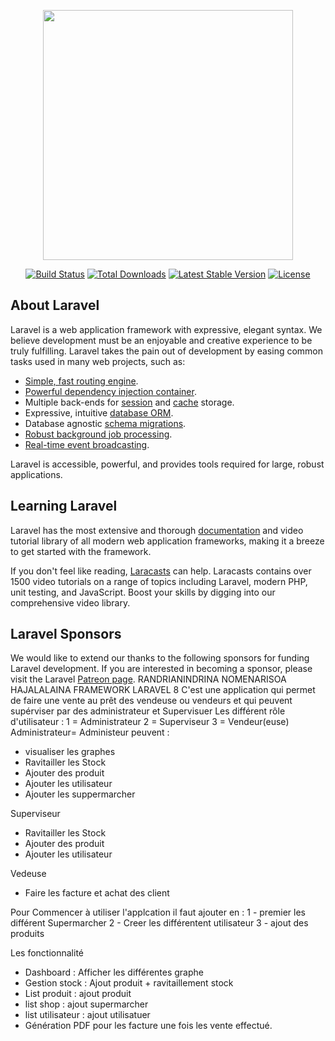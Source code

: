 <p align="center"><a href="https://laravel.com" target="_blank"><img src="https://raw.githubusercontent.com/laravel/art/master/logo-lockup/5%20SVG/2%20CMYK/1%20Full%20Color/laravel-logolockup-cmyk-red.svg" width="400"></a></p>

<p align="center">
<a href="https://travis-ci.org/laravel/framework"><img src="https://travis-ci.org/laravel/framework.svg" alt="Build Status"></a>
<a href="https://packagist.org/packages/laravel/framework"><img src="https://img.shields.io/packagist/dt/laravel/framework" alt="Total Downloads"></a>
<a href="https://packagist.org/packages/laravel/framework"><img src="https://img.shields.io/packagist/v/laravel/framework" alt="Latest Stable Version"></a>
<a href="https://packagist.org/packages/laravel/framework"><img src="https://img.shields.io/packagist/l/laravel/framework" alt="License"></a>
</p>

## About Laravel

Laravel is a web application framework with expressive, elegant syntax. We believe development must be an enjoyable and creative experience to be truly fulfilling. Laravel takes the pain out of development by easing common tasks used in many web projects, such as:

- [Simple, fast routing engine](https://laravel.com/docs/routing).
- [Powerful dependency injection container](https://laravel.com/docs/container).
- Multiple back-ends for [session](https://laravel.com/docs/session) and [cache](https://laravel.com/docs/cache) storage.
- Expressive, intuitive [database ORM](https://laravel.com/docs/eloquent).
- Database agnostic [schema migrations](https://laravel.com/docs/migrations).
- [Robust background job processing](https://laravel.com/docs/queues).
- [Real-time event broadcasting](https://laravel.com/docs/broadcasting).

Laravel is accessible, powerful, and provides tools required for large, robust applications.

## Learning Laravel

Laravel has the most extensive and thorough [documentation](https://laravel.com/docs) and video tutorial library of all modern web application frameworks, making it a breeze to get started with the framework.

If you don't feel like reading, [Laracasts](https://laracasts.com) can help. Laracasts contains over 1500 video tutorials on a range of topics including Laravel, modern PHP, unit testing, and JavaScript. Boost your skills by digging into our comprehensive video library.

## Laravel Sponsors

We would like to extend our thanks to the following sponsors for funding Laravel development. If you are interested in becoming a sponsor, please visit the Laravel [Patreon page](https://patreon.com/taylorotwell).
RANDRIANINDRINA NOMENARISOA HAJALALAINA
FRAMEWORK LARAVEL 8
C'est une application qui permet de faire une vente au prêt des vendeuse ou vendeurs et qui peuvent supérviser par des administrateur et Supervisuer
Les différent rôle d'utilisateur : 1 = Administrateur 2 = Superviseur 3 = Vendeur(euse)
Administrateur= Administeur peuvent :
- visualiser les graphes
- Ravitailler les Stock
- Ajouter des produit
- Ajouter les utilisateur
- Ajouter les  suppermarcher

Superviseur
- Ravitailler les Stock
- Ajouter des produit
- Ajouter les utilisateur

Vedeuse
- Faire les facture et achat des client


Pour Commencer à utiliser l'applcation
il faut ajouter en :
1 - premier les différent Supermarcher
2 - Creer les différentent utilisateur
3 - ajout des produits

Les fonctionnalité 

- Dashboard : Afficher les différentes graphe
- Gestion stock : Ajout produit + ravitaillement stock
- List produit : ajout produit
- list shop : ajout supermarcher
- list utilisateur : ajout utilisatuer
- Génération PDF pour les facture une fois les vente effectué.
